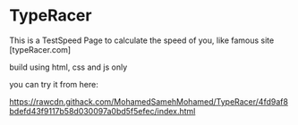 # TypeRacer
This is a TestSpeed Page to calculate the speed of you, like famous site [typeRacer.com]

build using html, css and js only 

you can try it from here:

https://rawcdn.githack.com/MohamedSamehMohamed/TypeRacer/4fd9af8bdefd43f9117b58d030097a0bd5f5efec/index.html
